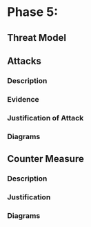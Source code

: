 # Phase 5: 

## Threat Model

## Attacks
### Description
### Evidence
### Justification of Attack
### Diagrams

## Counter Measure
### Description
### Justification
### Diagrams
